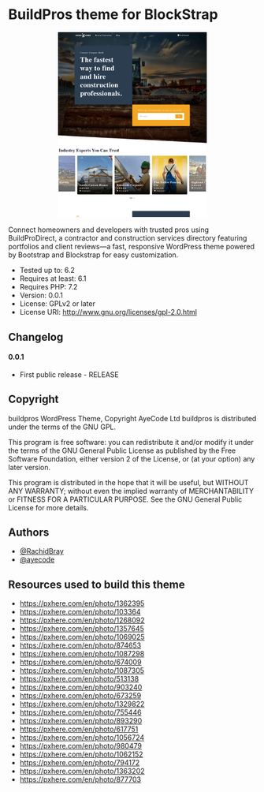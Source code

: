 # BuildPros theme for BlockStrap

<p align="center">
  <img src="screenshot.png" width=60%> 
  <br>
</p>
Connect homeowners and developers with trusted pros using BuildProDirect, a contractor and construction services directory featuring portfolios and client reviews—a fast, responsive WordPress theme powered by Bootstrap and Blockstrap for easy customization.

- Tested up to: 6.2
- Requires at least: 6.1
- Requires PHP: 7.2
- Version: 0.0.1
- License: GPLv2 or later
- License URI: http://www.gnu.org/licenses/gpl-2.0.html

## Changelog

#### 0.0.1

- First public release - RELEASE

## Copyright

buildpros WordPress Theme, Copyright AyeCode Ltd
buildpros is distributed under the terms of the GNU GPL.

This program is free software: you can redistribute it and/or modify
it under the terms of the GNU General Public License as published by
the Free Software Foundation, either version 2 of the License, or
(at your option) any later version.

This program is distributed in the hope that it will be useful,
but WITHOUT ANY WARRANTY; without even the implied warranty of
MERCHANTABILITY or FITNESS FOR A PARTICULAR PURPOSE. See the
GNU General Public License for more details.

## Authors

- [@RachidBray](https://www.github.com/RachidBray)
- [@ayecode](https://www.github.com/ayecode)

## Resources used to build this theme

- https://pxhere.com/en/photo/1362395
- https://pxhere.com/en/photo/103364
- https://pxhere.com/en/photo/1268092
- https://pxhere.com/en/photo/1357645
- https://pxhere.com/en/photo/1069025
- https://pxhere.com/en/photo/874653
- https://pxhere.com/en/photo/1087298
- https://pxhere.com/en/photo/674009
- https://pxhere.com/en/photo/1087305
- https://pxhere.com/en/photo/513138
- https://pxhere.com/en/photo/903240
- https://pxhere.com/en/photo/673259
- https://pxhere.com/en/photo/1329822
- https://pxhere.com/en/photo/755446
- https://pxhere.com/en/photo/893290
- https://pxhere.com/en/photo/617751
- https://pxhere.com/en/photo/1056724
- https://pxhere.com/en/photo/980479
- https://pxhere.com/en/photo/1062152
- https://pxhere.com/en/photo/794172
- https://pxhere.com/en/photo/1363202
- https://pxhere.com/en/photo/877703

